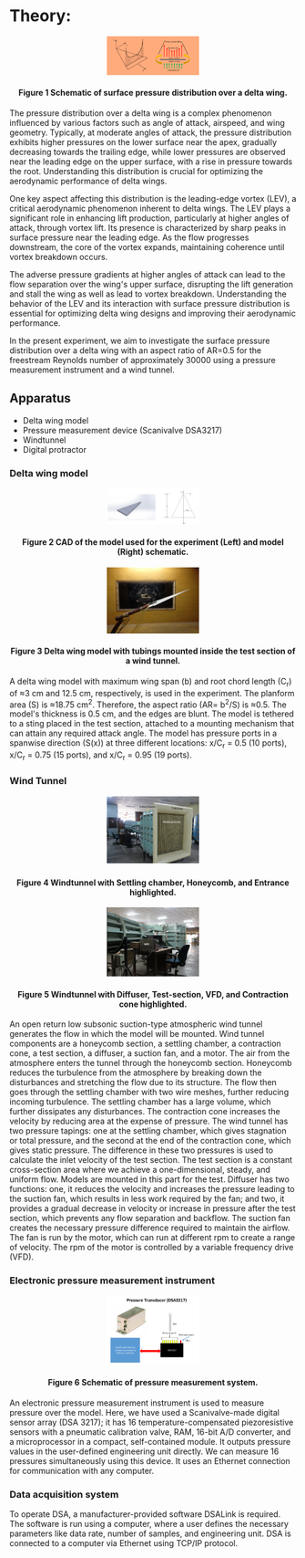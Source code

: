 # Theory:

<center>
<img src="./images/Fig1.png" style="width:32%;">

#### Figure 1 Schematic of surface pressure distribution over a delta wing.
</center>


The pressure distribution over a delta wing is a complex phenomenon influenced by various factors such as angle of attack, airspeed, and wing geometry. Typically, at moderate angles of attack, the pressure distribution exhibits higher pressures on the lower surface near the apex, gradually decreasing towards the trailing edge, while lower pressures are observed near the leading edge on the upper surface, with a rise in pressure towards the root. Understanding this distribution is crucial for optimizing the aerodynamic performance of delta wings.

One key aspect affecting this distribution is the leading-edge vortex (LEV), a critical aerodynamic phenomenon inherent to delta wings. The LEV plays a significant role in enhancing lift production, particularly at higher angles of attack, through vortex lift. Its presence is characterized by sharp peaks in surface pressure near the leading edge. As the flow progresses downstream, the core of the vortex expands, maintaining coherence until vortex breakdown occurs.

The adverse pressure gradients at higher angles of attack can lead to the flow separation over the wing's upper surface, disrupting the lift generation and stall the wing as well as lead to vortex breakdown. Understanding the behavior of the LEV and its interaction with surface pressure distribution is essential for optimizing delta wing designs and improving their aerodynamic performance.

In the present experiment, we aim to investigate the surface pressure distribution over a delta wing with an aspect ratio of AR=0.5 for the freestream Reynolds number of approximately 30000 using a pressure measurement instrument and a wind tunnel.



## Apparatus
- Delta wing model
- Pressure measurement device (Scanivalve DSA3217)
- Windtunnel
- Digital protractor

### Delta wing model

<center>
<img src="./images/Fig2.png" style="width:32%;">

#### Figure 2 CAD of the model used for the experiment (Left) and model (Right) schematic.
</center>
   

<center>
<img src="./images/Fig3.png" style="width:32%;">

#### Figure 3 Delta wing model with tubings mounted inside the test section of a wind tunnel.
</center>
 

A delta wing model with maximum wing span (b) and root chord length (C<sub>r</sub>) of  ≈3 cm and 12.5 cm, respectively, is used in the experiment. The planform area (S) is ≈18.75 cm<sup>2</sup>. Therefore, the aspect ratio (AR= b<sup>2</sup>/S) is ≈0.5. The model's thickness is 0.5 cm, and the edges are blunt. The model is tethered to a sting placed in the test section, attached to a mounting mechanism that can attain any required attack angle. The model has pressure ports in a spanwise direction (S(x)) at three different locations: x/C<sub>r</sub> = 0.5 (10 ports), x/C<sub>r</sub> = 0.75 (15 ports), and x/C<sub>r</sub> = 0.95 (19 ports).

### Wind Tunnel

 <center>
<img src="./images/Fig4.png" style="width:32%;">

#### Figure 4 Windtunnel with Settling chamber, Honeycomb, and Entrance highlighted.
</center>



<center>
<img src="./images/Fig5.png" style="width:32%;">

#### Figure 5 Windtunnel with Diffuser, Test-section, VFD, and Contraction cone highlighted.
</center>
 


An open return low subsonic suction-type atmospheric wind tunnel generates the flow in which the model will be mounted. Wind tunnel components are a honeycomb section, a settling chamber, a contraction cone, a test section, a diffuser, a suction fan, and a motor. The air from the atmosphere enters the tunnel through the honeycomb section. Honeycomb reduces the turbulence from the atmosphere by breaking down the disturbances and stretching the flow due to its structure. The flow then goes through the settling chamber with two wire meshes, further reducing incoming turbulence. The settling chamber has a large volume, which further dissipates any disturbances. The contraction cone increases the velocity by reducing area at the expense of pressure. The wind tunnel has two pressure tapings: one at the settling chamber, which gives stagnation or total pressure, and the second at the end of the contraction cone, which gives static pressure. The difference in these two pressures is used to calculate the inlet velocity of the test section. The test section is a constant cross-section area where we achieve a one-dimensional, steady, and uniform flow. Models are mounted in this part for the test. Diffuser has two functions: one, it reduces the velocity and increases the pressure leading to the suction fan, which results in less work required by the fan; and two, it provides a gradual decrease in velocity or increase in pressure after the test section, which prevents any flow separation and backflow. The suction fan creates the necessary pressure difference required to maintain the airflow. The fan is run by the motor, which can run at different rpm to create a range of velocity. The rpm of the motor is controlled by a variable frequency drive (VFD). 

### Electronic pressure measurement instrument

<center>
<img src="./images/Fig6.png" style="width:32%;">

#### Figure 6 Schematic of pressure measurement system.
</center>


An electronic pressure measurement instrument is used to measure pressure over the model. Here, we have used a Scanivalve-made digital sensor array (DSA 3217); it has 16 temperature-compensated piezoresistive sensors with a pneumatic calibration valve, RAM, 16-bit A/D converter, and a microprocessor in a compact, self-contained module. It outputs pressure values in the user-defined engineering unit directly. We can measure 16 pressures simultaneously using this device. It uses an Ethernet connection for communication with any computer.

### Data acquisition system
To operate DSA, a manufacturer-provided software DSALink is required. The software is run using a computer, where a user defines the necessary parameters like data rate, number of samples, and engineering unit. DSA is connected to a computer via Ethernet using TCP/IP protocol.



